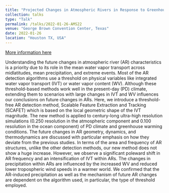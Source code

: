```yaml
---
title: "Projected Changes in Atmospheric Rivers in Response to Greenhouse Warming"
collection: talks
type: "Talk"
permalink: /talks/2022-01-26-AMS22
venue: "George Brown Convention Center, Texas"
date: 2022-01-26
location: "Houston TX, USA"
---
```


[More information here](https://ams.confex.com/ams/102ANNUAL/meetingapp.cgi/Paper/396562)

Understanding the future changes in atmospheric river (AR) characteristics is a priority due to its role in the mean water vapor transport across midlatitudes, mean precipitation, and extreme events. Most of the AR detection algorithms use a threshold on physical variables like integrated water vapor transport (IVT) or water vapor content (WV). Although these threshold-based methods work well in the present-day (PD) climate, extending them to scenarios with large changes in IVT and WV influences our conclusions on future changes in ARs. Here, we introduce a threshold-free AR detection method, Scalable Feature Extraction and Tracking (SCAFET) which is based on the local geometric shape of the IVT magnitude. The new method is applied to century-long ultra-high resolution simulations (0.250 resolution in the atmospheric component and 0.100 resolution in the ocean component) of PD climate and greenhouse warming conditions. The future changes in AR geometry, dynamics, and thermodynamics are discussed with particular emphasis on how they deviate from the previous studies.
In terms of the area and frequency of AR structures, unlike the other detection methods, our new method does not show a huge increase. However, we observe a significant poleward shift in AR frequency and an intensification of IVT within ARs. The changes in precipitation within ARs are influenced by the increased WV and reduced lower tropospheric wind speeds in a warmer world. We confirmed that the AR-induced precipitation as well as the mechanism of future AR changes are dependent on the algorithm used, in particular, the type of threshold employed.